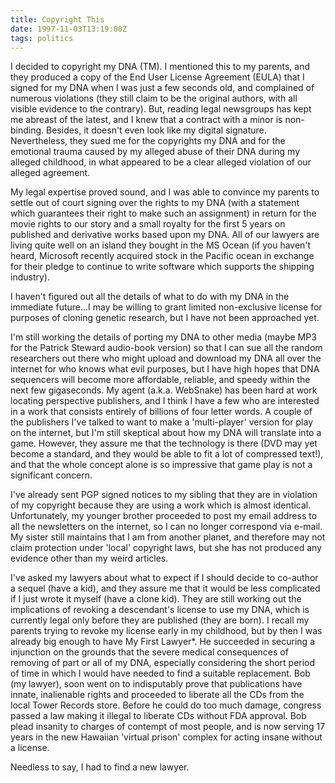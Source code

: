 ```yaml
---
title: Copyright This
date: 1997-11-03T13:19:00Z
tags: politics
---
```


I decided to copyright my DNA (TM). I mentioned this to my parents, and they
produced a copy of the End User License Agreement (EULA) that I signed for my
DNA when I was just a few seconds old, and complained of numerous violations
(they still claim to be the original authors, with all visible evidence to the
contrary). But, reading legal newsgroups has kept me abreast of the latest, and
I knew that a contract with a minor is non-binding. Besides, it doesn't even
look like my digital signature. Nevertheless, they sued me for the copyrights
my DNA and for the emotional trauma caused by my alleged abuse of their DNA
during my alleged childhood, in what appeared to be a clear alleged violation
of our alleged agreement.

My legal expertise proved sound, and I was able to convince my parents to
settle out of court signing over the rights to my DNA (with a statement which
guarantees their right to make such an assignment) in return for the movie
rights to our story and a small royalty for the first 5 years on published and
derivative works based upon my DNA. All of our lawyers are living quite well on
an island they bought in the MS Ocean (if you haven't heard, Microsoft recently
acquired stock in the Pacific ocean in exchange for their pledge to continue to
write software which supports the shipping industry).

I haven't figured out all the details of what to do with my DNA in the
immediate future...I may be willing to grant limited non-exclusive license for
purposes of cloning genetic research, but I have not been approached yet.

I'm still working the details of porting my DNA to other media (maybe MP3 for
the Patrick Steward audio-book version) so that I can sue all the random
researchers out there who might upload and download my DNA all over the
internet for who knows what evil purposes, but I have high hopes that DNA
sequencers will become more affordable, reliable, and speedy within the next
few gigaseconds. My agent (a.k.a. WebSnake) has been hard at work locating
perspective publishers, and I think I have a few who are interested in a work
that consists entirely of billions of four letter words. A couple of the
publishers I've talked to want to make a 'multi-player' version for play on the
internet, but I'm still skeptical about how my DNA will translate into a game.
However, they assure me that the technology is there (DVD may yet become a
standard, and they would be able to fit a lot of compressed text!), and that
the whole concept alone is so impressive that game play is not a significant
concern.

I've already sent PGP signed notices to my sibling that they are in violation
of my copyright because they are using a work which is almost identical.
Unfortunately, my younger brother proceeded to post my email address to all the
newsletters on the internet, so I can no longer correspond via e-mail. My
sister still maintains that I am from another planet, and therefore may not
claim protection under 'local' copyright laws, but she has not produced any
evidence other than my weird articles.

I've asked my lawyers about what to expect if I should decide to co-author a
sequel (have a kid), and they assure me that it would be less complicated if I
just wrote it myself (have a clone kid). They are still working out the
implications of revoking a descendant's license to use my DNA, which is
currently legal only before they are published (they are born). I recall my
parents trying to revoke my license early in my childhood, but by then I was
already big enough to have My First Lawyer*. He succeeded in securing a
injunction on the grounds that the severe medical consequences of removing of
part or all of my DNA, especially considering the short period of time in which
I would have needed to find a suitable replacement. Bob (my lawyer), soon went
on to indisputably prove that publications have innate, inalienable rights and
proceeded to liberate all the CDs from the local Tower Records store. Before he
could do too much damage, congress passed a law making it illegal to liberate
CDs without FDA approval. Bob plead insanity to charges of contempt of most
people, and is now serving 17 years in the new Hawaiian 'virtual prison'
complex for acting insane without a license.

Needless to say, I had to find a new lawyer.
